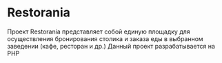 # Restorania
Проект Restorania представляет собой единую площадку для осуществления бронирования столика и заказа еды в выбранном заведении (кафе, ресторан и др.)
Данный проект разрабатывается на PHP
